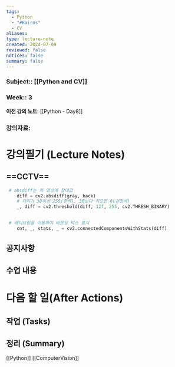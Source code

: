 ```yaml
---
tags:
  - Python
  - "#Kairos"
  - CV
aliases: 
type: lecture-note
created: 2024-07-09
reviewed: false
notices: false
summary: false
---
```

### **Subject**:: [[Python and CV]]
### **Week**:: 3
**이전 강의 노트**: [[Python - Day8]]


### 강의자료: 

# 강의필기 (Lecture Notes)

## ==CCTV==

```python
 # absdiff는 차 영상에 절대값
    diff = cv2.absdiff(gray, back)
    # 차이가 30이상 255(흰색), 30보다 작으면 0(검정색)
    _, diff = cv2.threshold(diff, 127, 255, cv2.THRESH_BINARY)
    
```

```python
 # 레이브링을 이용하여 바운딩 박스 표시
    cnt, _, stats, _ = cv2.connectedComponentsWithStats(diff)
```
## 공지사항


## 수업 내용


# 다음 할 일(After Actions)
## 작업 (Tasks)


## 정리 (Summary)


[[Python]]
[[ComputerVision]]